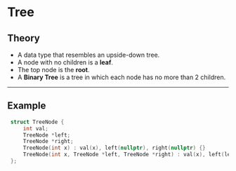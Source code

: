 # Tree

## Theory

- A data type that resembles an upside-down tree.  
- A node with no children is a **leaf**.  
- The top node is the **root**.  
- A **Binary Tree** is a tree in which each node has no more than 2 children.  

---

## Example

```cpp
 struct TreeNode {
     int val;
     TreeNode *left;
     TreeNode *right;
     TreeNode(int x) : val(x), left(nullptr), right(nullptr) {}
     TreeNode(int x, TreeNode *left, TreeNode *right) : val(x), left(left), right(right) {}
 };
```
